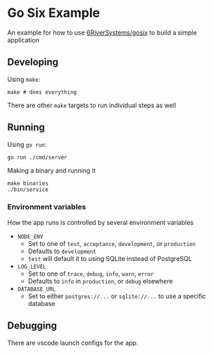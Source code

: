 # Go Six Example

An example for how to use
[6RiverSystems/gosix](https://github.com/6RiverSystems/gosix) to build a simple
application

## Developing

Using `make`:

    make # does everything

There are other `make` targets to run individual steps as well

## Running

Using `go run`:

    go run ./cmd/server

Making a binary and running it

    make binaries
    ./bin/service

### Environment variables

How the app runs is controlled by several environment variables

- `NODE_ENV`
  - Set to one of `test`, `acceptance`, `development`, or `production`
  - Defaults to `development`
  - `test` will default it to using SQLite instead of PostgreSQL
- `LOG_LEVEL`
  - Set to one of `trace`, `debug`, `info`, `warn`, `error`
  - Defaults to `info` in `production`, or `debug` elsewhere
- `DATABASE_URL`
  - Set to either `postgres://...` or `sqlite://...` to use a specific database

## Debugging

There are vscode launch configs for the app.
